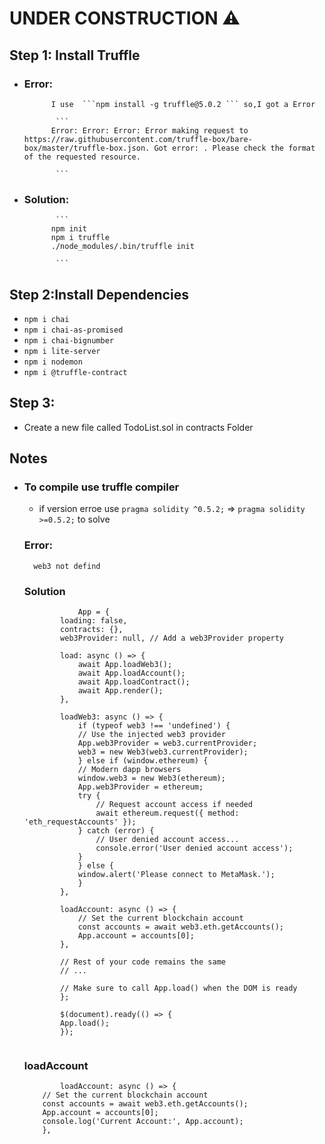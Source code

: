 # UNDER CONSTRUCTION ⚠️


## Step 1: Install Truffle
- ### Error: 
            I use  ```npm install -g truffle@5.0.2 ``` so,I got a Error
  
             ```
            Error: Error: Error: Error making request to https://raw.githubusercontent.com/truffle-box/bare-box/master/truffle-box.json. Got error: . Please check the format of the requested resource.

             ```

- ### Solution:
             ```
            npm init
            npm i truffle
            ./node_modules/.bin/truffle init
            
             ```
## Step 2:Install Dependencies

- ``` npm i chai ```
- ``` npm i chai-as-promised ```
- ``` npm i chai-bignumber ```
- ``` npm i lite-server ```
- ``` npm i nodemon ```
- ``` npm i @truffle-contract ```

## Step 3:

- Create a new file called TodoList.sol in contracts Folder


## Notes
- ### To compile use truffle compiler
    - if version erroe use ```pragma solidity ^0.5.2;``` => ``` pragma solidity >=0.5.2; ``` to solve


    ### Error:
        web3 not defind
    ### Solution

    ``` 
                App = {
            loading: false,
            contracts: {},
            web3Provider: null, // Add a web3Provider property

            load: async () => {
                await App.loadWeb3();
                await App.loadAccount();
                await App.loadContract();
                await App.render();
            },

            loadWeb3: async () => {
                if (typeof web3 !== 'undefined') {
                // Use the injected web3 provider
                App.web3Provider = web3.currentProvider;
                web3 = new Web3(web3.currentProvider);
                } else if (window.ethereum) {
                // Modern dapp browsers
                window.web3 = new Web3(ethereum);
                App.web3Provider = ethereum;
                try {
                    // Request account access if needed
                    await ethereum.request({ method: 'eth_requestAccounts' });
                } catch (error) {
                    // User denied account access...
                    console.error('User denied account access');
                }
                } else {
                window.alert('Please connect to MetaMask.');
                }
            },

            loadAccount: async () => {
                // Set the current blockchain account
                const accounts = await web3.eth.getAccounts();
                App.account = accounts[0];
            },

            // Rest of your code remains the same
            // ...

            // Make sure to call App.load() when the DOM is ready
            };

            $(document).ready(() => {
            App.load();
            });


    ```

    ### loadAccount

    ```
            loadAccount: async () => {
        // Set the current blockchain account
        const accounts = await web3.eth.getAccounts();
        App.account = accounts[0];
        console.log('Current Account:', App.account);
        },


    ```
